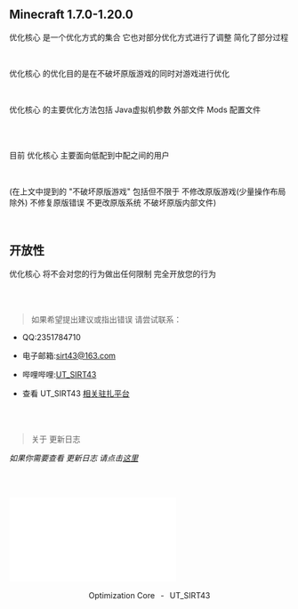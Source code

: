 ## Minecraft 1.7.0-1.20.0

优化核心 是一个优化方式的集合 它也对部分优化方式进行了调整 简化了部分过程

<br />

优化核心 的优化目的是在不破坏原版游戏的同时对游戏进行优化

<br />

优化核心 的主要优化方法包括 Java虚拟机参数 外部文件 Mods 配置文件

<br />

<br />

目前 优化核心 主要面向低配到中配之间的用户

<br />

(在上文中提到的 "不破坏原版游戏" 包括但不限于 不修改原版游戏(少量操作布局除外) 不修复原版错误 不更改原版系统 不破坏原版内部文件)

<br />

## 开放性

优化核心 将不会对您的行为做出任何限制 完全开放您的行为

<br />

<br />

> 如果希望提出建议或指出错误 请尝试联系：

- QQ:2351784710

- 电子邮箱:sirt43@163.com

- 哔哩哔哩:[UT_SIRT43](https://space.bilibili.com/438162245)

- 查看 UT_SIRT43 [相关驻扎平台](document/account.md)

<br />

<br />

> 关于 更新日志

*如果你需要查看 更新日志 请点击[这里](document/update/index.md)*

<br />

<br />

![](image/icon.img)

<p align="center">Optimization Core⠀-⠀UT_SIRT43</p>
